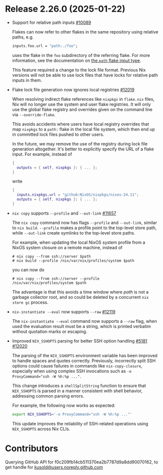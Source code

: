 # Release 2.26.0 (2025-01-22)

- Support for relative path inputs [#10089](https://github.com/NixOS/nix/pull/10089)

  Flakes can now refer to other flakes in the same repository using relative paths, e.g.
  ```nix
  inputs.foo.url = "path:./foo";
  ```
  uses the flake in the `foo` subdirectory of the referring flake. For more information, see the documentation on [the `path` flake input type](@docroot@/command-ref/new-cli/nix3-flake.md#path-fetcher).

  This feature required a change to the lock file format. Previous Nix versions will not be able to use lock files that have locks for relative path inputs in them.

- Flake lock file generation now ignores local registries [#12019](https://github.com/NixOS/nix/pull/12019)

  When resolving indirect flake references like `nixpkgs` in `flake.nix` files, Nix will no longer use the system and user flake registries. It will only use the global flake registry and overrides given on the command line via `--override-flake`.

  This avoids accidents where users have local registry overrides that map `nixpkgs` to a `path:` flake in the local file system, which then end up in committed lock files pushed to other users.

  In the future, we may remove the use of the registry during lock file generation altogether. It's better to explicitly specify the URL of a flake input. For example, instead of
  ```nix
  {
    outputs = { self, nixpkgs }: { ... };
  }
  ```
  write
  ```nix
  {
    inputs.nixpkgs.url = "github:NixOS/nixpkgs/nixos-24.11";
    outputs = { self, nixpkgs }: { ... };
  }
  ```

- `nix copy` supports `--profile` and `--out-link` [#11657](https://github.com/NixOS/nix/pull/11657)

  The `nix copy` command now has flags `--profile` and `--out-link`, similar to `nix build`. `--profile` makes a profile point to the
  top-level store path, while `--out-link` create symlinks to the top-level store paths.

  For example, when updating the local NixOS system profile from a NixOS system closure on a remote machine, instead of
  ```
  # nix copy --from ssh://server $path
  # nix build --profile /nix/var/nix/profiles/system $path
  ```
  you can now do
  ```
  # nix copy --from ssh://server --profile /nix/var/nix/profiles/system $path
  ```
  The advantage is that this avoids a time window where *path* is not a garbage collector root, and so could be deleted by a concurrent `nix store gc` process.

- `nix-instantiate --eval` now supports `--raw` [#12119](https://github.com/NixOS/nix/pull/12119)

  The `nix-instantiate --eval` command now supports a `--raw` flag, when used
  the evaluation result must be a string, which is printed verbatim without
  quotation marks or escaping.

- Improved `NIX_SSHOPTS` parsing for better SSH option handling [#5181](https://github.com/NixOS/nix/issues/5181) [#12020](https://github.com/NixOS/nix/pull/12020)

  The parsing of the `NIX_SSHOPTS` environment variable has been improved to handle spaces and quotes correctly.
  Previously, incorrectly split SSH options could cause failures in commands like `nix-copy-closure`,
  especially when using complex SSH invocations such as `-o ProxyCommand="ssh -W %h:%p ..."`.

  This change introduces a `shellSplitString` function to ensure
  that `NIX_SSHOPTS` is parsed in a manner consistent with shell
  behavior, addressing common parsing errors.

  For example, the following now works as expected:

  ```bash
  export NIX_SSHOPTS='-o ProxyCommand="ssh -W %h:%p ..."'
  ```

  This update improves the reliability of SSH-related operations using `NIX_SSHOPTS` across Nix CLIs.

# Contributors

Querying GitHub API for f0c209fb14cb511370ea2b7787d9a8dd90070162, to get handle for kusold@users.noreply.github.com
